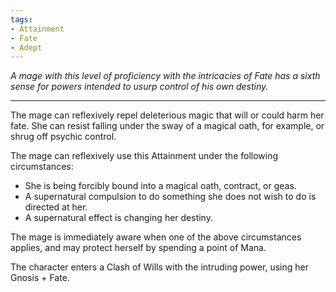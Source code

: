 ```yaml
---
tags:
- Attainment
- Fate
- Adept
---
```


_A mage with this level of proficiency with the intricacies of Fate has a sixth sense for powers intended to usurp control of his own destiny._

---

The mage can reflexively repel deleterious magic that will or could harm her fate. She can resist falling under the sway of a magical oath, for example, or shrug off psychic control.

The mage can reflexively use this Attainment under the following circumstances:
- She is being forcibly bound into a magical oath, contract, or geas.
- A supernatural compulsion to do something she does not wish to do is directed at her.
- A supernatural effect is changing her destiny.

The mage is immediately aware when one of the above circumstances applies, and may protect herself by spending a point of Mana.

The character enters a Clash of Wills with the intruding power, using her Gnosis + Fate.